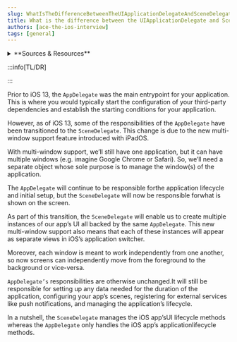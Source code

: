 ```yaml
---
slug: WhatIsTheDifferenceBetweenTheUIApplicationDelegateAndSceneDelegate
title: What is the difference between the UIApplicationDelegate and SceneDelegate?
authors: [ace-the-ios-interview]
tags: [general]
---
```


<details>
  <summary>**Sources & Resources**</summary>

  **Main Source:** [Ace the iOS Interview](https://aryamansharda.gumroad.com/l/tcvck)

  **Additional Sources:**

  **Further Reading:**

</details>

:::info[TL/DR]

:::

Prior to iOS 13, the `AppDelegate` was the main entrypoint for your application. This is where you would typically start the configuration of your third-party dependencies and establish the
starting conditions for your application.

However, as of iOS 13, some of the responsibilities of the `AppDelegate` have been transitioned to the `SceneDelegate`. This change is due to the new multi-window support feature introduced with iPadOS.

With multi-window support, we’ll still have one application, but it can have multiple windows (e.g. imagine Google Chrome or Safari). So, we’ll need a separate object whose sole purpose is to manage the window(s) of the application.

The `AppDelegate` will continue to be responsible forthe application lifecycle and initial setup, but the `SceneDelegate` will now be responsible forwhat is shown on the screen.

As part of this transition, the `SceneDelegate` will enable us to create multiple instances of our app’s UI all backed by the same `AppDelegate`. This new multi-window support also means that each of these instances will appear as separate views in iOS’s application switcher.

Moreover, each window is meant to work independently from one another, so now screens can independently move from the foreground to the background or vice-versa.

`AppDelegate’s` responsibilities are otherwise unchanged.It will still be responsible for setting up any data needed for the duration of the application, configuring your app’s scenes, registering for external services like push notifications, and managing the application’s lifecycle.

In a nutshell, the `SceneDelegate` manages the iOS app’sUI lifecycle methods whereas the
`AppDelegate` only handles the iOS app’s applicationlifecycle methods.
